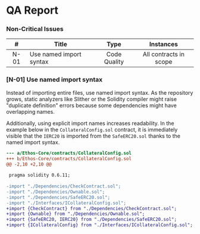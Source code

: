 # QA Report
### Non-Critical Issues

| # | Title | Type | Instances |
| :--: | --- | :---: | :---: |
| N-01 | Use named import syntax | Code Quality | All contracts in scope | 

### [N-01] Use named import syntax
Instead of importing entire files, use named import syntax. As the repository grows, static analyzers like Slither or the Solidity compiler might raise "duplicate definition" errors because some dependencies might have overlapping names.

Additionally, using explicit import names increases readability. In the example below in the `CollateralConfig.sol` contract, it is immediately visible that the `IERC20` is imported from the `SafeERC20.sol` thanks to the named import syntax.

```diff
--- a/Ethos-Core/contracts/CollateralConfig.sol
+++ b/Ethos-Core/contracts/CollateralConfig.sol
@@ -2,10 +2,10 @@
 
 pragma solidity 0.6.11;
 
-import "./Dependencies/CheckContract.sol";
-import "./Dependencies/Ownable.sol";
-import "./Dependencies/SafeERC20.sol";
-import "./Interfaces/ICollateralConfig.sol";
+import {CheckContract} from "./Dependencies/CheckContract.sol";
+import {Ownable} from "./Dependencies/Ownable.sol";
+import {SafeERC20, IERC20} from "./Dependencies/SafeERC20.sol";
+import {ICollateralConfig} from "./Interfaces/ICollateralConfig.sol";
```

